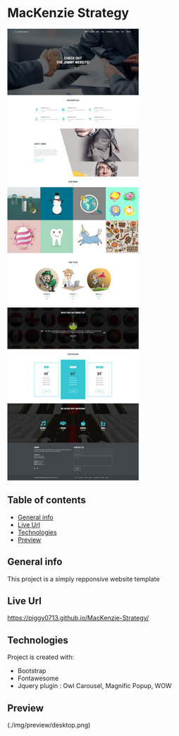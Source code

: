 # MacKenzie Strategy

![Design preview](./img/preview/desktop.png)

## Table of contents

- [General info](#general-info)
- [Live Url](#url)
- [Technologies](#technologies)
- [Preview](#preview)

## General info

This project is a simply repponsive website template

## Live Url

https://piggy0713.github.io/MacKenzie-Strategy/

## Technologies

Project is created with:

- Bootstrap
- Fontawesome
- Jquery plugin : Owl Carousel, Magnific Popup, WOW

## Preview

(./img/preview/desktop.png)
